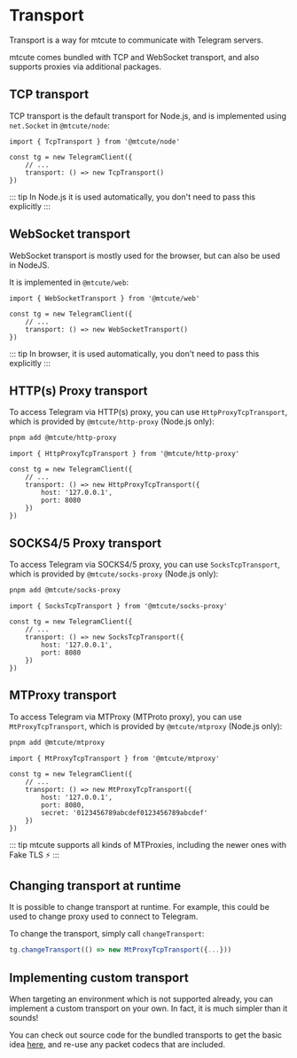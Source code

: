 # Transport

Transport is a way for mtcute to communicate with Telegram servers.

mtcute comes bundled with TCP and WebSocket transport, and also
supports proxies via additional packages.

## TCP transport

TCP transport is the default transport for Node.js, and is implemented
using `net.Socket` in `@mtcute/node`:

```ts{5}
import { TcpTransport } from '@mtcute/node'

const tg = new TelegramClient({
    // ...
    transport: () => new TcpTransport()
})
```

::: tip
In Node.js it is used automatically, you don't need to pass this explicitly
:::

## WebSocket transport

WebSocket transport is mostly used for the browser,
but can also be used in NodeJS.

It is implemented in `@mtcute/web`:

```ts{5}
import { WebSocketTransport } from '@mtcute/web'

const tg = new TelegramClient({
    // ...
    transport: () => new WebSocketTransport()
})
```

::: tip
In browser, it is used automatically, you don't need to pass this explicitly
:::

## HTTP(s) Proxy transport

To access Telegram via HTTP(s) proxy, you can use
`HttpProxyTcpTransport`, which is provided
by `@mtcute/http-proxy` (Node.js only):

```bash
pnpm add @mtcute/http-proxy
```

```ts{5-8}
import { HttpProxyTcpTransport } from '@mtcute/http-proxy'

const tg = new TelegramClient({
    // ...
    transport: () => new HttpProxyTcpTransport({
        host: '127.0.0.1',
        port: 8080
    })
})
```

## SOCKS4/5 Proxy transport

To access Telegram via SOCKS4/5 proxy, you can use
`SocksTcpTransport`, which is provided
by `@mtcute/socks-proxy` (Node.js only):

```bash
pnpm add @mtcute/socks-proxy
```

```ts{5-8}
import { SocksTcpTransport } from '@mtcute/socks-proxy'

const tg = new TelegramClient({
    // ...
    transport: () => new SocksTcpTransport({
        host: '127.0.0.1',
        port: 8080
    })
})
```

## MTProxy transport

To access Telegram via MTProxy (MTProto proxy), you can use
`MtProxyTcpTransport`, which is provided by `@mtcute/mtproxy` (Node.js only):

```bash
pnpm add @mtcute/mtproxy
```

```ts{5-8}
import { MtProxyTcpTransport } from '@mtcute/mtproxy'

const tg = new TelegramClient({
    // ...
    transport: () => new MtProxyTcpTransport({
        host: '127.0.0.1',
        port: 8080,
        secret: '0123456789abcdef0123456789abcdef'
    })
})
```

::: tip
mtcute supports all kinds of MTProxies, including the newer ones
with Fake TLS ⚡️
:::

## Changing transport at runtime

It is possible to change transport at runtime. For example, this
could be used to change proxy used to connect to Telegram.

To change the transport, simply call `changeTransport`:

```ts
tg.changeTransport(() => new MtProxyTcpTransport({...}))
```

## Implementing custom transport

When targeting an environment which is not supported already,
you can implement a custom transport on your own. In fact, it is
much simpler than it sounds!

You can check out source code for the bundled transports
to get the basic idea
[here](https://github.com/mtcute/mtcute/tree/master/packages/core/src/network/transports),
and re-use any packet codecs that are included.
